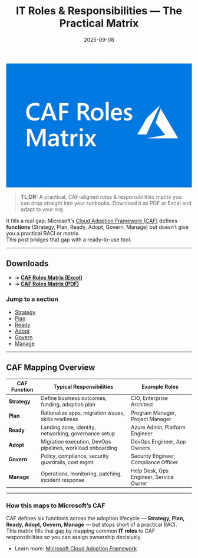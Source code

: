 ﻿---
title: "IT Roles & Responsibilities — The Practical Matrix"
date: "2025-09-08"
slug: it-roles-responsibilities-matrix
summary: "A practical roles & responsibilities matrix you can lift into your runbooks. Now aligned to Microsoft CAF."
tags: ["roles", "azure", "governance", "operations"]
cover: "caf-roles-matrix.png"
---

![CAF Roles Matrix](/static/images/hero/caf-roles-matrix.png)

> **TL;DR:** A practical, CAF-aligned roles & responsibilities matrix you can drop straight into your runbooks. Download it as PDF or Excel and adapt to your org.

It fills a real gap: Microsoft’s [Cloud Adoption Framework (CAF)](https://learn.microsoft.com/azure/cloud-adoption-framework/) defines **functions** (Strategy, Plan, Ready, Adopt, Govern, Manage) but doesn’t give you a practical RACI or matrix.  
This post bridges that gap with a ready-to-use tool.

---

## Downloads
- ➜ **[CAF Roles Matrix (Excel)](/static/downloads/roles-caf-matrix.xlsx)**
- ➜ **[CAF Roles Matrix (PDF)](/static/downloads/roles-condensed-caf.pdf)**

### Jump to a section
- [Strategy](#strategy)
- [Plan](#plan)
- [Ready](#ready)
- [Adopt](#adopt)
- [Govern](#govern)
- [Manage](#manage)

---

## CAF Mapping Overview

| CAF Function | Typical Responsibilities | Example Roles |
|--------------|--------------------------|---------------|
| **Strategy** | Define business outcomes, funding, adoption plan | CIO, Enterprise Architect |
| **Plan**     | Rationalize apps, migration waves, skills readiness | Program Manager, Project Manager |
| **Ready**    | Landing zone, identity, networking, governance setup | Azure Admin, Platform Engineer |
| **Adopt**    | Migration execution, DevOps pipelines, workload onboarding | DevOps Engineer, App Owners |
| **Govern**   | Policy, compliance, security guardrails, cost mgmt | Security Engineer, Compliance Officer |
| **Manage**   | Operations, monitoring, patching, incident response | Help Desk, Ops Engineer, Service Owner |

---

### How this maps to Microsoft’s CAF

CAF defines six functions across the adoption lifecycle — **Strategy, Plan, Ready, Adopt, Govern, Manage** — but stops short of a practical RACI.  
This matrix fills that gap by mapping common **IT roles** to CAF responsibilities so you can assign ownership decisively.

- Learn more: [Microsoft Cloud Adoption Framework](https://learn.microsoft.com/azure/cloud-adoption-framework/)
